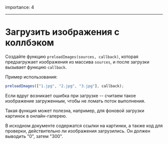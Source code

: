 importance: 4

---

# Загрузить изображения с коллбэком

Создайте функцию `preloadImages(sources, callback)`, которая предзагружает изображения из массива `sources`, и после загрузки вызывает функцию `callback`.

Пример использования:

```js
preloadImages(["1.jpg", "2.jpg", "3.jpg"], callback);
```

Если вдруг возникает ошибка при загрузке -- считаем такое изображение загруженным, чтобы не ломать поток выполнения.

Такая функция может полезна, например, для фоновой загрузки картинок в онлайн-галерею.

В исходном документе содержатся ссылки на картинки, а также код для проверки, действительно ли изображения загрузились. Он должен выводить "0", затем "300".

